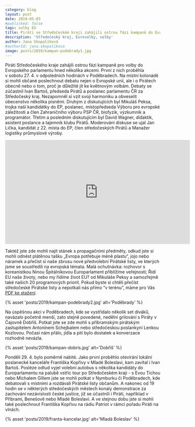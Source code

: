 ```yaml
---
category: blog
layout: post
date: 2019-05-03
#published: false
tags: volby EU
title: Piráti ve Středočeském kraji zahájili ostrou fázi kampaně do Eurovoleb
description: 'Středočeský kraj, Eurovolby, volby'
author: Jana Skopalíková
#authorId: jana.skopalikova
image: posts/2019/kampan-podebrady1.jpg
---
```

Piráti Středočeského kraje zahájili ostrou fázi kampaně pro volby do Evropského parlamentu hned několika akcemi. První z nich proběhla v sobotu 27. 4. v odpoledních hodinách v Poděbradech. Na místní kolonádě si mohli občané poslechnout debatu nejen o Evropské unii, ale i o Pirátech obecně nebo o tom, proč je důležité jít ke květnovým volbám. Debaty se zúčastnil Ivan Bartoš, předseda Pirátů a poslanec parlamentu ČR za Středočeský kraj. Nezapomněl si vzít svoji harmoniku a obveselit obecenstvo několika písněmi. Druhým z diskutujících byl Mikuláš Peksa, trojka naší kandidátky do EP, poslanec, místopředseda Výboru pro evropské záležitosti a člen Zahraničního výboru PSP ČR, biofyzik, výzkumník a programátor. Třetím a posledním diskutujícím byl David Wagner, didaktik, asistent poslance a tajemník klubu Pirátů. Moderování diskuse se ujal Jan Lička, kandidát z 22. místa do EP, člen středočeských Pirátů a Manažer logistiky průmyslové výroby.

<iframe width="600" height="338" src="https://www.youtube.com/embed/VRRtr_AXjhM" frameborder="0" allow="accelerometer; autoplay; encrypted-media; gyroscope; picture-in-picture" allowfullscreen></iframe>

Taktéž jste zde mohli najít stánek s propagačními předměty, odkud jste si mohli odnést plátěnou tašku „Evropa potřebuje méně plastu“, jojo nebo náramek a přečíst si naše zbrusu nové předvolební Pirátské listy, ve kterých jsme se soustředili na evropská témata. Malá ochutnávka: rozhovor s koreanistkou Ninou Špitálníkovou Europarlament přiblížíme veřejnosti; Řídí EU naše životy, nebo my řídíme život EU? od Mikuláše Peksy a samozřejmě také našich 20 programových priorit. Pokud byste si chtěli přečíst středočeské Pirátské listy a nepotkali nás přímo “v terénu”, máme pro Vás [PDF ke stažení](/piratske-listy/archiv/2019-04-stredoceske.pdf).

{% asset 'posts/2019/kampan-podebrady2.jpg' alt='Poděbrady' %}

Na úspěšnou akci v Poděbradech, kde se vystřídalo několik set diváků, navázalo početně menší, zato stejně povedené, nedělní grilování s Piráty v Čajovně Dobříš. Potkat jste se zde mohli s příbramským pirátským zastupitelem Antonínem Schejbalem nebo středočeskou poslankyní Lenkou Kozlovou. Počasí nám přálo, jídla a pití bylo dostatek a konverzace rozhodně nevázla.

{% asset 'posts/2019/kampan-dobris.jpg' alt='Dobříš' %}

Pondělí 29. 4. bylo poměrně nabité. Jako první proběhlo otevírání lokální poslanecké kanceláře Františka Kopřivy v Mladé Boleslavi, kam zavítal i Ivan Bartoš. Posléze odtud vyjel volební autobus s několika kandidáty do Europarlamentu na palubě vstříc tour po Středočeském kraji - s Evou Tichou nebo Michalem Gillem jste se mohli potkat v Nymburku či Poděbradech, kde debatovali s místními a rozdávali Pirátské listy občanům. A nakonec od 19 hodin se v některých středočeských městech konaly demonstrace za zachování nezávislosti české justice, již se účastnili i Piráti, například v Příbrami, Benešově nebo Mladé Boleslavi. A ve stejnou dobu jste si mohli také poslechnout Františka Kopřivu na rádiu Patriot v rámci pořadu Piráti na vlnách.

{% asset 'posts/2019/franta-kancelar.jpg' alt='Mladá Boleslav' %}

